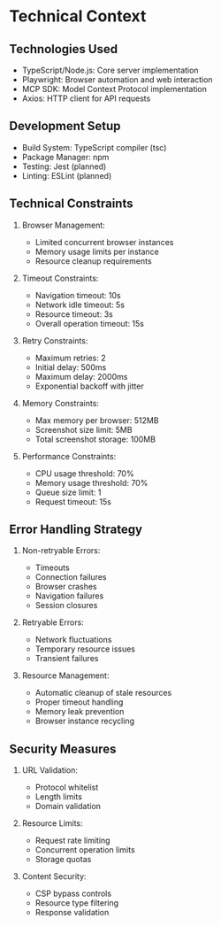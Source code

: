 # Technical Context

## Technologies Used
- TypeScript/Node.js: Core server implementation
- Playwright: Browser automation and web interaction
- MCP SDK: Model Context Protocol implementation
- Axios: HTTP client for API requests

## Development Setup
- Build System: TypeScript compiler (tsc)
- Package Manager: npm
- Testing: Jest (planned)
- Linting: ESLint (planned)

## Technical Constraints
1. Browser Management:
   - Limited concurrent browser instances
   - Memory usage limits per instance
   - Resource cleanup requirements

2. Timeout Constraints:
   - Navigation timeout: 10s
   - Network idle timeout: 5s
   - Resource timeout: 3s
   - Overall operation timeout: 15s

3. Retry Constraints:
   - Maximum retries: 2
   - Initial delay: 500ms
   - Maximum delay: 2000ms
   - Exponential backoff with jitter

4. Memory Constraints:
   - Max memory per browser: 512MB
   - Screenshot size limit: 5MB
   - Total screenshot storage: 100MB

5. Performance Constraints:
   - CPU usage threshold: 70%
   - Memory usage threshold: 70%
   - Queue size limit: 1
   - Request timeout: 15s

## Error Handling Strategy
1. Non-retryable Errors:
   - Timeouts
   - Connection failures
   - Browser crashes
   - Navigation failures
   - Session closures

2. Retryable Errors:
   - Network fluctuations
   - Temporary resource issues
   - Transient failures

3. Resource Management:
   - Automatic cleanup of stale resources
   - Proper timeout handling
   - Memory leak prevention
   - Browser instance recycling

## Security Measures
1. URL Validation:
   - Protocol whitelist
   - Length limits
   - Domain validation

2. Resource Limits:
   - Request rate limiting
   - Concurrent operation limits
   - Storage quotas

3. Content Security:
   - CSP bypass controls
   - Resource type filtering
   - Response validation